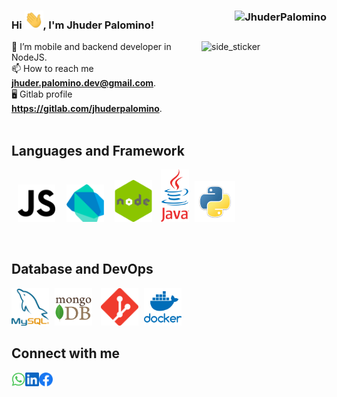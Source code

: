 <!-- [![Typing SVG](https://readme-typing-svg.herokuapp.com?font=Architects+Daughter&color=7AF79A&size=24&lines=Welcome+to+my+Github+Profile)](https://git.io/typing-svg) -->

### Hi <img src="https://raw.githubusercontent.com/ABSphreak/ABSphreak/master/gifs/Hi.gif" width="30px">, I'm Jhuder Palomino!  <img align="right" src="https://komarev.com/ghpvc/?username=JhuderPalomino&color=brightgreen" alt="JhuderPalomino" /> 

<img align="right" width="200px" height="200px" alt="side_sticker" src="https://camo.githubusercontent.com/ffbf71edb9eb65671926a8cc42a5a740bf5b799a9b93699a3a0de76e1793a80b/68747470733a2f2f6d656469612e67697068792e636f6d2f6d656469612f54456e586b637348725034596564436868412f67697068792e676966" data-canonical-src="https://media.giphy.com/media/TEnXkcsHrP4YedChhA/giphy.gif" style="max-width: 100%;">


🌱 I’m mobile and backend developer in NodeJS. <br/>
📫 How to reach me **jhuder.palomino.dev@gmail.com**. <br/>
🖥️ Gitlab profile **https://gitlab.com/jhuderpalomino**.
 <br/><br/>
 
## Languages and Framework
<img width="60px" hspace="10px" src="https://github.com/JhuderPalomino/JhuderPalomino/blob/main/assets/icons/javascript.png" alt="javascript" /><img width="60px" hspace="8px" src="https://github.com/JhuderPalomino/JhuderPalomino/blob/main/assets/icons/dart.png" alt="dart" />
<img width="60px" hspace="5px" src="https://github.com/JhuderPalomino/JhuderPalomino/blob/main/assets/icons/node.png" alt="nodejs" /> 
<img width="45px" hspace="5px" src="https://github.com/JhuderPalomino/JhuderPalomino/blob/main/assets/icons/java.png" alt="java" /> 
<img width="65px" src="https://github.com/JhuderPalomino/JhuderPalomino/blob/main/assets/icons/python.png" alt="python" /> 

<br/>

## Database and DevOps
<img width="60px" src="https://github.com/JhuderPalomino/JhuderPalomino/blob/main/assets/icons/mysql.png" alt="mysql" />
<img width="60px" hspace="5px" src="https://github.com/JhuderPalomino/JhuderPalomino/blob/main/assets/icons/mongo.png" alt="mongodb" /> 
<img width="60px"  hspace="5px" src="https://github.com/JhuderPalomino/JhuderPalomino/blob/main/assets/icons/git.png" alt="git" />
<img width="60px" src="https://github.com/JhuderPalomino/JhuderPalomino/blob/main/assets/icons/docker.png" alt="docker" /> 


<br/>

## Connect with me

<a href="https://api.whatsapp.com/send?phone=51991831734">
  <img align="left" alt="Jhuder Palomino | WhatsApp" width="22px" src="https://github.com/JhuderPalomino/JhuderPalomino/blob/main/assets/vectors/whatsapp.svg" />
</a>
<a href="https://www.linkedin.com/in/jhuderpalomino/">
  <img align="left" alt="Jhuder Lucio Palomino | LinkedIN" width="22px" src="https://github.com/JhuderPalomino/JhuderPalomino/blob/main/assets/vectors/linkedin.svg" />
</a>
<a href="https://www.facebook.com/JhuderPalomino">
  <img align="left" alt="Jhuder's Facebook" width="22px" src="https://github.com/JhuderPalomino/JhuderPalomino/blob/main/assets/vectors/facebook.svg" />
</a>
<!--
<a href="https://twitter.com/JhuderPalomino">
  <img align="left" alt="Jhuder Palomino | Twitter" width="22px" src="https://github.com/JhuderPalomino/JhuderPalomino/blob/main/assets/vectors/twitter.svg" />
</a>
<a href="https://open.spotify.com/user/jhuderpalomino83?si=c0d21156b0b4476e">
  <img align="left" alt="Jhuder's Spotify" width="22px" src="https://github.com/JhuderPalomino/JhuderPalomino/blob/main/assets/vectors/spotify.svg" />
</a>
</a>
<a href="https://www.youtube.com/channel/UCB5fyQMkgryYwfJixV3MQJw">
  <img align="left" alt="Jhuder Palomino | Youtube" width="22px" src="https://github.com/JhuderPalomino/JhuderPalomino/blob/main/assets/vectors/youtube.svg" />
</a>  -->

